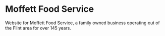 # Moffett Food Service
Website for Moffett Food Service, a family owned business operating out of the Flint area for over 145 years.
